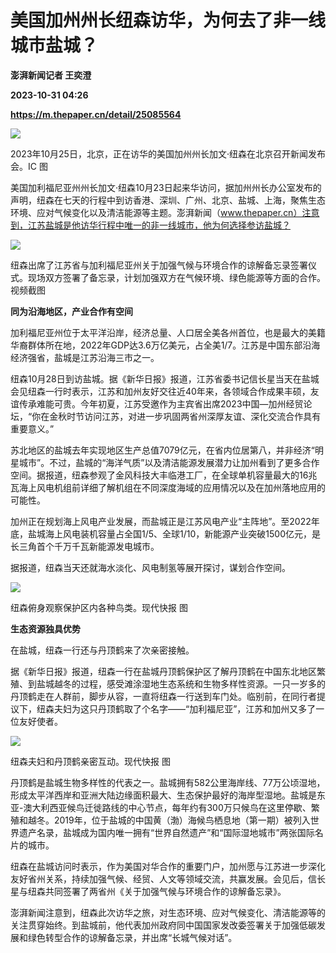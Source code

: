 # 美国加州州长纽森访华，为何去了非一线城市盐城？
**澎湃新闻记者 王奕澄**

**2023-10-31 04:26**

**https://m.thepaper.cn/detail/25085564**

![](https://imagecloud.thepaper.cn/thepaper/image/276/339/539.jpg)

2023年10月25日，北京，正在访华的美国加州州长加文·纽森在北京召开新闻发布会。IC 图

美国加利福尼亚州州长加文·纽森10月23日起来华访问，据加州州长办公室发布的声明，纽森在七天的行程中到访香港、深圳、广州、北京、盐城、上海，聚焦生态环境、应对气候变化以及清洁能源等主题。澎湃新闻（www.thepaper.cn）注意到，江苏盐城是他访华行程中唯一的非一线城市，他为何选择参访盐城？

![](https://imagecloud.thepaper.cn/thepaper/image/276/339/648.png)

纽森出席了江苏省与加利福尼亚州关于加强气候与环境合作的谅解备忘录签署仪式。现场双方签署了备忘录，计划加强双方在气候环境、绿色能源等方面的合作。视频截图

**同为沿海地区，产业合作有空间**

加利福尼亚州位于太平洋沿岸，经济总量、人口居全美各州首位，也是最大的美籍华裔群体所在地，2022年GDP达3.6万亿美元，占全美1/7。江苏是中国东部沿海经济强省，盐城是江苏沿海三市之一。

纽森10月28日到访盐城。据《新华日报》报道，江苏省委书记信长星当天在盐城会见纽森一行时表示，江苏和加州友好交往近40年来，各领域合作成果丰硕，友谊传承难能可贵。今年初夏，江苏受邀作为主宾省出席2023中国—加州经贸论坛，“你在金秋时节访问江苏，对进一步巩固两省州深厚友谊、深化交流合作具有重要意义。”

苏北地区的盐城去年实现地区生产总值7079亿元，在省内位居第八，并非经济“明星城市”。不过，盐城的“海洋气质”以及清洁能源发展潜力让加州看到了更多合作空间。据报道，纽森参观了金风科技大丰临港工厂，在全球单机容量最大的16兆瓦海上风电机组前详细了解机组在不同深度海域的应用情况以及在加州落地应用的可能性。

加州正在规划海上风电产业发展，而盐城正是江苏风电产业“主阵地”。至2022年底，盐城海上风电装机容量占全国1/5、全球1/10，新能源产业突破1500亿元，是长三角首个千万千瓦新能源发电城市。

据报道，纽森当天还就海水淡化、风电制氢等展开探讨，谋划合作空间。

![](https://imagecloud.thepaper.cn/thepaper/image/276/339/650.png)

纽森俯身观察保护区内各种鸟类。现代快报 图

**生态资源独具优势**

在盐城，纽森一行还与丹顶鹤来了次亲密接触。

据《新华日报》报道，纽森一行在盐城丹顶鹤保护区了解丹顶鹤在中国东北地区繁殖、到盐城越冬的过程，感受滩涂湿地生态系统和生物多样性资源。一只一岁多的丹顶鹤走在人群前，脚步从容，一直将纽森一行送到车门处。临别前，在同行者提议下，纽森夫妇为这只丹顶鹤取了个名字——“加利福尼亚”，江苏和加州又多了一位友好使者。

![](https://imagecloud.thepaper.cn/thepaper/image/276/339/649.png)

纽森夫妇和丹顶鹤亲密互动。现代快报 图

丹顶鹤是盐城生物多样性的代表之一。盐城拥有582公里海岸线、77万公顷湿地，形成太平洋西岸和亚洲大陆边缘面积最大、生态保护最好的海岸型湿地。盐城是东亚-澳大利西亚候鸟迁徙路线的中心节点，每年约有300万只候鸟在这里停歇、繁殖和越冬。2019年，位于盐城的中国黄（渤）海候鸟栖息地（第一期）被列入世界遗产名录，盐城成为国内唯一拥有“世界自然遗产”和“国际湿地城市”两张国际名片的城市。

纽森在盐城访问时表示，作为美国对华合作的重要门户，加州愿与江苏进一步深化友好省州关系，持续加强气候、经贸、人文等领域交流，共赢发展。会见后，信长星与纽森共同签署了两省州《关于加强气候与环境合作的谅解备忘录》。

澎湃新闻注意到，纽森此次访华之旅，对生态环境、应对气候变化、清洁能源等的关注贯穿始终。到盐城前，他代表加州政府同中国国家发改委签署关于加强低碳发展和绿色转型合作的谅解备忘录，并出席“长城气候对话”。